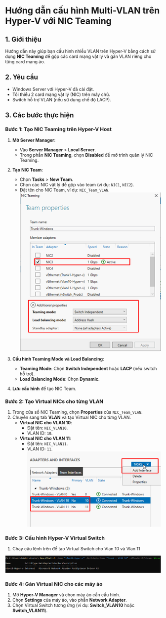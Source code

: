 # Hướng dẫn cấu hình Multi-VLAN trên Hyper-V với NIC Teaming

## 1. Giới thiệu
Hướng dẫn này giúp bạn cấu hình nhiều VLAN trên Hyper-V bằng cách sử dụng **NIC Teaming** để gộp các card mạng vật lý và gán VLAN riêng cho từng card mạng ảo.

## 2. Yêu cầu
- Windows Server với Hyper-V đã cài đặt.
- Tối thiểu 2 card mạng vật lý (NIC) trên máy chủ.
- Switch hỗ trợ VLAN (nếu sử dụng chế độ LACP).

## 3. Các bước thực hiện

### Bước 1: Tạo NIC Teaming trên Hyper-V Host
1. **Mở Server Manager**:
    - Vào **Server Manager** > **Local Server**.
    - Trong phần **NIC Teaming**, chọn **Disabled** để mở trình quản lý NIC Teaming.

2. **Tạo NIC Team**:
    - Chọn **Tasks** > **New Team**.
    - Chọn các NIC vật lý để gộp vào team (ví dụ: `NIC1`, `NIC2`).
    - Đặt tên cho NIC Team, ví dụ: `NIC_Team_VLAN`.
![Command Prompt](https://github.com/cuongnvvietis/NhanHoa/blob/main/Docs/Picture/Hyper-v/Screenshot_28.png)

3. **Cấu hình Teaming Mode và Load Balancing**:
    - **Teaming Mode**: Chọn **Switch Independent** hoặc **LACP** (nếu switch hỗ trợ).
    - **Load Balancing Mode**: Chọn **Dynamic**.

4. **Lưu cấu hình** để tạo NIC Team.

### Bước 2: Tạo Virtual NICs cho từng VLAN
1. Trong cửa sổ NIC Teaming, chọn **Properties** của `NIC_Team_VLAN`.
2. Chuyển sang tab **VLAN** và tạo Virtual NIC cho từng VLAN.
    - **Virtual NIC cho VLAN 10**:
        - Đặt tên: `NIC_VLAN10`.
        - VLAN ID: `10`.
    - **Virtual NIC cho VLAN 11**:
        - Đặt tên: `NIC_VLAN11`.
        - VLAN ID: `11`.
![Command Prompt](https://github.com/cuongnvvietis/NhanHoa/blob/main/Docs/Picture/Hyper-v/Screenshot_29.png)

### Bước 3: Cấu hình Hyper-V Virtual Switch
1. Chạy câu lệnh trên để tạo Virtual Switch cho Vlan 10 và Vlan 11
   
![Command Prompt](https://github.com/cuongnvvietis/NhanHoa/blob/main/Docs/Picture/Hyper-v/Screenshot_11.png)

### Bước 4: Gán Virtual NIC cho các máy ảo
1. Mở **Hyper-V Manager** và chọn máy ảo cần cấu hình.
2. Chọn **Settings** của máy ảo, vào phần **Network Adapter**.
3. Chọn Virtual Switch tương ứng (ví dụ: **Switch_VLAN10** hoặc **Switch_VLAN11**).
